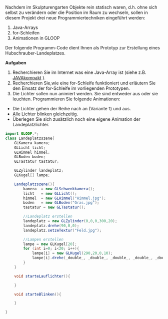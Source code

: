 Nachdem im Skulpturengarten Objekte rein statisch waren, d.h. ohne sich selbst zu verändern oder die Position im Raum zu wechseln, sollen in diesem Projekt drei neue Programmiertechniken eingeführt werden:

1. Java-Arrays
2. for-Schleifen
3. Animationen in GLOOP

Der folgende Programm-Code dient Ihnen als Prototyp zur Erstellung eines Hubschrauber-Landeplatzes.

**Aufgaben**  
1. Recherchieren Sie im Internet was eine Java-Array ist \(siehe z.B. [JAVAkompakt](https://lezius.gitbooks.io/javakompakt/content/01-grundlagen/05-felder.html "JAVAkompakt - Felder") ).
2. Recherchieren Sie,wie eine for-Schleife funktioniert und erläutern Sie den Einsatz der for-Schleife im vorliegenden Prototypen.  
3. Die Lichter sollen nun animiert werden. Sie sind entweder aus oder sie leuchten. Programmieren Sie folgende Animationen:

* Die Lichter gehen der Reihe nach an \(Variante 1\) und aus.
* Alle Lichter blinken gleichzeitig.
* Überlegen Sie sich zusätzlich noch eine eigene Animation der Landeplatzlichter.

```java
import GLOOP.*;
class Landeplatzszene{
    GLKamera kamera;
    GLLicht licht;
    GLHimmel himmel;
    GLBoden boden;
    GLTastatur tastatur;

    GLZylinder landeplatz;
    GLKugel[] lampe;

    Landeplatzszene(){
        kamera  = new GLSchwenkkamera();
        licht   = new GLLicht();
        himmel  = new GLHimmel("Himmel.jpg");
        boden   = new GLBoden("Gras.jpg");
        tastatur = new GLTastatur();

        //Landeplatz erstellen
        landeplatz = new GLZylinder(0,0,0,300,20);
        landeplatz.drehe(90,0,0);
        landeplatz.setzeTextur("Feld.jpg");

        //Lampen erstellen
        lampe = new GLKugel[20];
        for (int i=0; i<20; i++){
            lampe[i] = new GLKugel(290,20,0,10);
            lampe[i].drehe(_double_, _double_, _double_, _double_, _double_, _double_);
        }
    }

    void starteLauflichter(){

    }

    void starteBlinken(){

    }

}
```



